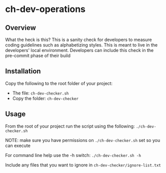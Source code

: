 # ch-dev-operations

## Overview
What the heck is this? This is a sanity check for developers to measure coding guidelines such as alphabetizing styles. This is
meant to live in the developers' local environment. Developers can include this check in the pre-commit phase of their build

## Installation
Copy the following to the root folder of your project:
* The file: `ch-dev-checker.sh`
* Copy the folder: `ch-dev-checker`

## Usage
From the root of your project run the script using the following: `./ch-dev-checker.sh`

NOTE: make sure you have permissions on `./ch-dev-checker.sh` set so you can execute

For command line help use the -h switch: `./ch-dev-checker.sh -h`

Include any files that you want to ignore in `ch-dev-checker/ignore-list.txt`